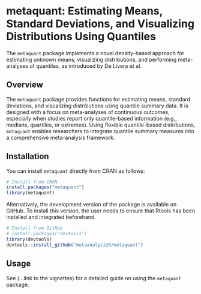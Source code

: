 # metaquant: Estimating Means, Standard Deviations, and Visualizing Distributions Using Quantiles

The `metaquant` package implements a novel density-based approach for estimating unknown means, visualizing distributions, and performing meta-analyses of quantiles, as introduced by De Livera et al.

## Overview

The `metaquant` package provides functions for estimating means, standard deviations, and visualizing distributions using quantile summary data. It is designed with a focus on meta-analyses of continuous outcomes, especially when studies report only quantile-based information (e.g., medians, quartiles, or extremes). Using flexible quantile-based distributions, `metaquant` enables researchers to integrate quantile summary measures into a comprehensive meta-analysis framework.

## Installation

You can install  `metaquant` directly from CRAN as follows:
```R
# Install from CRAN
install.packages("metaquant")
library(metaquant)
```
Alternatively, the development version of the package is available on GitHub. To install this version, the user needs to ensure that Rtools has been installed and integrated beforehand.

```R
# Install from GitHub
# install.packages("devtools")
library(devtools)
devtools::install_github("metaanalysisR/metaquant")
```
## Usage

See (...link to the vignettes) for a detailed guide on using the `metaquant` package.
